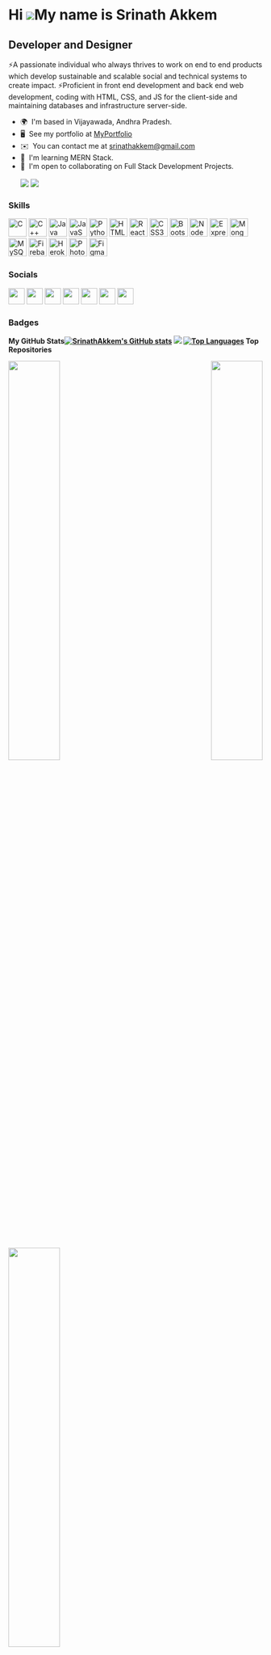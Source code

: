 # Hi ![](https://user-images.githubusercontent.com/18350557/176309783-0785949b-9127-417c-8b55-ab5a4333674e.gif)My name is Srinath Akkem

## Developer and Designer

⚡A passionate individual who always thrives to work on end to end products which develop sustainable and scalable social and technical systems to create impact. ⚡Proficient in front end development and back end web development, coding with HTML, CSS, and JS for the client-side and maintaining databases and infrastructure server-side.

- 🌍  I'm based in Vijayawada, Andhra Pradesh.
- 🖥️  See my portfolio at [MyPortfolio](http://srinathakkem.web.app/#/home)
- ✉️  You can contact me at [srinathakkem@gmail.com](mailto:srinathakkem@gmail.com)
- 🧠  I'm learning MERN Stack.
- 🤝  I'm open to collaborating on Full Stack Development Projects.<br /><br />
  <a href="https://www.twitter.com/srinath_akkem" target="_blank" rel="noreferrer"><img src="https://img.shields.io/twitter/follow/srinath_akkem?logo=twitter&style=for-the-badge&color=0891b2&labelColor=ffffff"/></a>
    <a href="https://www.github.com/SrinathAkkem" target="_blank" rel="noreferrer"><img src="https://img.shields.io/github/followers/SrinathAkkem?logo=github&style=for-the-badge&color=0891b2&labelColor=ffffff" /></a>

### Skills
<p align="left">
  <a href="https://docs.microsoft.com/en-us/cpp/?view=msvc-170" target="_blank" rel="noreferrer"><img src="https://raw.githubusercontent.com/danielcranney/readme-generator/main/public/icons/skills/c-colored.svg" width="36" height="36" alt="C" /></a>
  <a href="https://docs.microsoft.com/en-us/cpp/?view=msvc-170" target="_blank" rel="noreferrer"><img src="https://raw.githubusercontent.com/danielcranney/readme-generator/main/public/icons/skills/cplusplus-colored.svg" width="36" height="36" alt="C++" /></a>
  <a href="https://www.oracle.com/java/" target="_blank" rel="noreferrer"><img src="https://raw.githubusercontent.com/danielcranney/readme-generator/main/public/icons/skills/java-colored.svg" width="36" height="36" alt="Java" /></a>
  <a href="https://developer.mozilla.org/en-US/docs/Web/JavaScript" target="_blank" rel="noreferrer"><img src="https://raw.githubusercontent.com/danielcranney/readme-generator/main/public/icons/skills/javascript-colored.svg" width="36" height="36" alt="JavaScript" /></a>
  <a href="https://www.python.org/" target="_blank" rel="noreferrer"><img src="https://raw.githubusercontent.com/danielcranney/readme-generator/main/public/icons/skills/python-colored.svg" width="36" height="36" alt="Python" /></a>
  <a href="https://developer.mozilla.org/en-US/docs/Glossary/HTML5" target="_blank" rel="noreferrer"><img src="https://raw.githubusercontent.com/danielcranney/readme-generator/main/public/icons/skills/html5-colored.svg" width="36" height="36" alt="HTML5" /></a>
  <a href="https://reactjs.org/" target="_blank" rel="noreferrer"><img src="https://raw.githubusercontent.com/danielcranney/readme-generator/main/public/icons/skills/react-colored.svg" width="36" height="36" alt="React" /></a>
  <a href="https://www.w3.org/TR/CSS/#css" target="_blank" rel="noreferrer"><img src="https://raw.githubusercontent.com/danielcranney/readme-generator/main/public/icons/skills/css3-colored.svg" width="36" height="36" alt="CSS3" /></a>
  <a href="https://getbootstrap.com/" target="_blank" rel="noreferrer"><img src="https://raw.githubusercontent.com/danielcranney/readme-generator/main/public/icons/skills/bootstrap-colored.svg" width="36" height="36" alt="Bootstrap" /></a>
  <a href="https://nodejs.org/en/" target="_blank" rel="noreferrer"><img src="https://raw.githubusercontent.com/danielcranney/readme-generator/main/public/icons/skills/nodejs-colored.svg" width="36" height="36" alt="NodeJS" /></a>
  <a href="https://expressjs.com/" target="_blank" rel="noreferrer"><img src="https://raw.githubusercontent.com/danielcranney/readme-generator/main/public/icons/skills/express-colored.svg" width="36" height="36" alt="Express" /></a>
  <a href="https://www.mongodb.com/" target="_blank" rel="noreferrer"><img src="https://raw.githubusercontent.com/danielcranney/readme-generator/main/public/icons/skills/mongodb-colored.svg" width="36" height="36" alt="MongoDB" /></a>
  <a href="https://www.mysql.com/" target="_blank" rel="noreferrer"><img src="https://raw.githubusercontent.com/danielcranney/readme-generator/main/public/icons/skills/mysql-colored.svg" width="36" height="36" alt="MySQL" /></a>
  <a href="https://firebase.google.com/" target="_blank" rel="noreferrer"><img src="https://raw.githubusercontent.com/danielcranney/readme-generator/main/public/icons/skills/firebase-colored.svg" width="36" height="36" alt="Firebase" /></a>
  <a href="https://www.heroku.com/" target="_blank" rel="noreferrer"><img src="https://raw.githubusercontent.com/danielcranney/readme-generator/main/public/icons/skills/heroku-colored.svg" width="36" height="36" alt="Heroku" /></a>
  <a href="https://www.adobe.com/uk/products/photoshop.html" target="_blank" rel="noreferrer"><img src="https://raw.githubusercontent.com/danielcranney/readme-generator/main/public/icons/skills/photoshop-colored.svg" width="36" height="36" alt="Photoshop" /></a>
  <a href="https://www.figma.com/" target="_blank" rel="noreferrer"><img src="https://raw.githubusercontent.com/danielcranney/readme-generator/main/public/icons/skills/figma-colored.svg" width="36" height="36" alt="Figma" /></a>
</p>

### Socials
  <p align="left">
      <a href="https://www.facebook.com/akkem/" target="_blank" rel="noreferrer"><img src="https://raw.githubusercontent.com/danielcranney/readme-generator/main/public/icons/socials/facebook.svg" width="32" height="32" /></a>
      <a href="https://www.github.com/SrinathAkkem" target="_blank" rel="noreferrer"><img src="https://raw.githubusercontent.com/danielcranney/readme-generator/main/public/icons/socials/github.svg" width="32" height="32" /></a>
      <a href="https://srinathakkem.hashnode.dev" target="_blank" rel="noreferrer"><img src="https://raw.githubusercontent.com/danielcranney/readme-generator/main/public/icons/socials/hashnode.svg" width="32" height="32" /></a>
      <a href="http://www.instagram.com/srinath_akkem/" target="_blank" rel="noreferrer"><img src="https://raw.githubusercontent.com/danielcranney/readme-generator/main/public/icons/socials/instagram.svg" width="32" height="32" /></a>
      <a href="https://www.linkedin.com/in/srinath-reddy-akkem-36b56a175/" target="_blank" rel="noreferrer"><img src="https://raw.githubusercontent.com/danielcranney/readme-generator/main/public/icons/socials/linkedin.svg" width="32" height="32" /></a>
      <a href="https://www.twitter.com/srinath_akkem" target="_blank" rel="noreferrer"><img src="https://raw.githubusercontent.com/danielcranney/readme-generator/main/public/icons/socials/twitter.svg" width="32" height="32" /></a>
      <a href="https://www.youtube.com/c/UChR794LtprQfCb2JINrfq9A" target="_blank" rel="noreferrer"><img src="https://raw.githubusercontent.com/danielcranney/readme-generator/main/public/icons/socials/youtube.svg" width="32" height="32" /></a>
  </p>
  
### Badges
  <b>My GitHub Stats</b><b /><a href="http://www.github.com/SrinathAkkem"><img src="https://github-readme-stats.vercel.app/api?username=SrinathAkkem&show_icons=true&hide=&count_private=true&title_color=0891b2&text_color=000000&icon_color=0891b2&bg_color=ffffff&hide_border=true&show_icons=true" alt="SrinathAkkem's GitHub stats" /></a>
      <a href="http://www.github.com/SrinathAkkem"><img src="https://github-readme-streak-stats.herokuapp.com/?user=SrinathAkkem&stroke=000000&background=ffffff&ring=0891b2&fire=0891b2&currStreakNum=000000&currStreakLabel=0891b2&sideNums=000000&sideLabels=000000&dates=000000&hide_border=true" /></a>
      <a href="https://github.com/SrinathAkkem" align="left"><img src="https://github-readme-stats.vercel.app/api/top-langs/?username=SrinathAkkem&langs_count=10&title_color=0891b2&text_color=000000&icon_color=0891b2&bg_color=ffffff&hide_border=true&locale=en&custom_title=Top%20%Languages" alt="Top Languages" /></a>
  <b />
  <b>Top Repositories</b>
      <div width="100%" align="center">
      <a href="https://github.com/SrinathAkkem/Scheduling_System" align="left"><img align="left" width="45%" src="https://github-readme-stats.vercel.app/api/pin/?username=SrinathAkkem&repo=Scheduling_System&title_color=0891b2&text_color=000000&icon_color=0891b2&bg_color=ffffff&hide_border=true&locale=en" /></a>
      <a href="https://github.com/SrinathAkkem/AgroBot" align="right"><img align="right" width="45%" src="https://github-readme-stats.vercel.app/api/pin/?username=SrinathAkkem&repo=AgroBot&title_color=0891b2&text_color=000000&icon_color=0891b2&bg_color=ffffff&hide_border=true&locale=en" /></a>
      </div>
      <br /><br />
      <br /><br />
      <br /><br />
      <br /><br />
      <br /><br />
      <br /><br />
      <div width="100%" align="center"><a href="https://github.com/SrinathAkkem/HMS" align="left"><img align="left" width="45%" src="https://github-readme-stats.vercel.app/api/pin/?username=SrinathAkkem&repo=HMS&title_color=0891b2&text_color=000000&icon_color=0891b2&bg_color=ffffff&hide_border=true&locale=en" /></a>
      </div>
